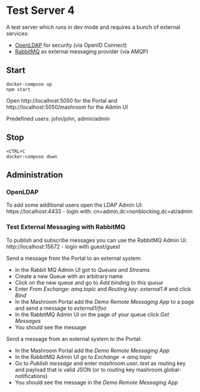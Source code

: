 
# Test Server 4

A test server which runs in dev mode and requires a bunch of external services:

 * [OpenLDAP](https://www.openldap.org/) for security (via OpenID Connect)
 * [RabbitMQ](https://www.rabbitmq.com/) as external messaging provider (via AMQP)

## Start

    docker-compose up
    npm start

Open http://localhost:5050 for the Portal and http://localhost:5050/mashroom for the Admin UI

Predefined users: john/john, admin/admin

## Stop

    <CTRL+C
    docker-compose down

## Administration

### OpenLDAP

To add some additional users open the LDAP Admin UI: https://localhost:4433 - login with: cn=admin,dc=nonblocking,dc=at/admin

### Test External Messaging with RabbitMQ

To publish and subscribe messages you can use the RabbitMQ Admin Ui: http://localhost:15672 - login with guest/guest

Send a message from the Portal to an external system:

 * In the Rabbit MQ Admin UI got to *Queues and Streams*
 * Create a new Queue with an arbitrary name
 * Click on the new queue and go to *Add binding to this queue*
 * Enter *From Exchange*: *amq.topic* and *Routing key*: *external1.#* and click *Bind*
 * In the Mashroom Portal add the *Demo Remote Messaging App* to a page and send a message to *external1/foo*
 * In the RabbitMQ Admin UI on the page of your queue click *Get Messages*
 * You should see the message

Send a message from an external system to the Portal:

 * In the Mashroom Portal add the *Demo Remote Messaging App*
 * In the RabbitMQ Admin UI go to *Exchange* -> *amq.topic*
 * Go to *Publish message* and enter *mashroom.user.<portal-user>.test* as routing key and payload that is valid JSON
   (or to routing key mashroom.global-notifications)
 * You should see the message in the *Demo Remote Messaging App*
